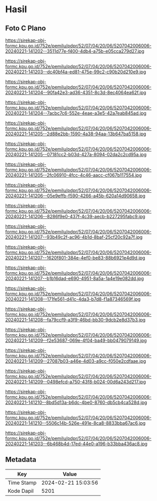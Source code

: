# Hasil

## Foto C Plano

https://sirekap-obj-formc.kpu.go.id/752e/pemilu/pdpr/52/07/04/20/06/5207042006006-20240221-141202--3511d77e-f400-4db4-a75b-e05cca279d27.jpg

https://sirekap-obj-formc.kpu.go.id/752e/pemilu/pdpr/52/07/04/20/06/5207042006006-20240221-141203--dc40bf4a-ed81-475e-99c2-c90b20d210e9.jpg

https://sirekap-obj-formc.kpu.go.id/752e/pemilu/pdpr/52/07/04/20/06/5207042006006-20240221-141204--90fa42e3-ad36-4351-8c3d-8ec4064ea62f.jpg

https://sirekap-obj-formc.kpu.go.id/752e/pemilu/pdpr/52/07/04/20/06/5207042006006-20240221-141204--7acbc7c6-552e-4eae-a3e5-42a7eab845ad.jpg

https://sirekap-obj-formc.kpu.go.id/752e/pemilu/pdpr/52/07/04/20/06/5207042006006-20240221-141205--2d88e2bb-1590-4a38-94aa-13b647ba5158.jpg

https://sirekap-obj-formc.kpu.go.id/752e/pemilu/pdpr/52/07/04/20/06/5207042006006-20240221-141205--07181cc2-b03d-427a-8094-02da2c2cd95a.jpg

https://sirekap-obj-formc.kpu.go.id/752e/pemilu/pdpr/52/07/04/20/06/5207042006006-20240221-141205--2fc06910-4fcc-4c46-aacc-cf067b117554.jpg

https://sirekap-obj-formc.kpu.go.id/752e/pemilu/pdpr/52/07/04/20/06/5207042006006-20240221-141206--05e9effb-f590-4266-a45b-620a14d90658.jpg

https://sirekap-obj-formc.kpu.go.id/752e/pemilu/pdpr/52/07/04/20/06/5207042006006-20240221-141206--8286f9e0-437f-4c39-aecb-b227295fabc9.jpg

https://sirekap-obj-formc.kpu.go.id/752e/pemilu/pdpr/52/07/04/20/06/5207042006006-20240221-141207--93b49c2f-ac96-4b1d-8baf-25cf20c92a7f.jpg

https://sirekap-obj-formc.kpu.go.id/752e/pemilu/pdpr/52/07/04/20/06/5207042006006-20240221-141207--1620f801-384e-4ef0-be83-88b6921e4d9d.jpg

https://sirekap-obj-formc.kpu.go.id/752e/pemilu/pdpr/52/07/04/20/06/5207042006006-20240221-141207--b1b16dad-e690-4951-8a5a-1a4e19e082dd.jpg

https://sirekap-obj-formc.kpu.go.id/752e/pemilu/pdpr/52/07/04/20/06/5207042006006-20240221-141208--171fe561-d41c-4da3-b7d8-f1a87346569f.jpg

https://sirekap-obj-formc.kpu.go.id/752e/pemilu/pdpr/52/07/04/20/06/5207042006006-20240221-141208--fa79ccf9-a3f9-46bd-bb30-9dcb2e8d37b3.jpg

https://sirekap-obj-formc.kpu.go.id/752e/pemilu/pdpr/52/07/04/20/06/5207042006006-20240221-141209--f2e53687-069e-4f04-ba49-bb0479079149.jpg

https://sirekap-obj-formc.kpu.go.id/752e/pemilu/pdpr/52/07/04/20/06/5207042006006-20240221-141209--27087b03-a46e-4d03-a9cc-f050e2cdfaae.jpg

https://sirekap-obj-formc.kpu.go.id/752e/pemilu/pdpr/52/07/04/20/06/5207042006006-20240221-141209--0498efcd-a750-43f8-b024-00d6a243d217.jpg

https://sirekap-obj-formc.kpu.go.id/752e/pemilu/pdpr/52/07/04/20/06/5207042006006-20240221-141210--8bd5d13a-b6dc-4be0-8760-db5cb4ca528d.jpg

https://sirekap-obj-formc.kpu.go.id/752e/pemilu/pdpr/52/07/04/20/06/5207042006006-20240221-141210--5506c14b-526e-491e-8ca8-8833bba67ac6.jpg

https://sirekap-obj-formc.kpu.go.id/752e/pemilu/pdpr/52/07/04/20/06/5207042006006-20240221-141203--6b468b4d-17ed-44e0-a196-b33bba436ac8.jpg


## Metadata

| Key        | Value               |
| ---------- | ------------------- |
| Time Stamp | 2024-02-21 15:03:56 |
| Kode Dapil | 5201                |




